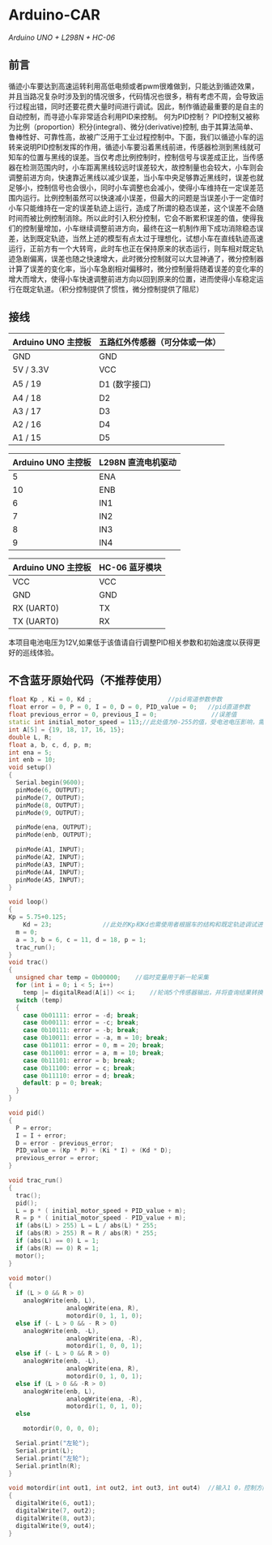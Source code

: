 # Arduino-CAR
*Arduino UNO + L298N + HC-06*

  ## 前言

  循迹小车要达到高速运转利用高低电频或者pwm很难做到，只能达到循迹效果，并且当路况复杂时涉及到的情况很多，代码情况也很多，稍有考虑不周，会导致运行过程出错，同时还要花费大量时间进行调试。因此，制作循迹最重要的是自主的自动控制，而寻迹小车非常适合利用PID来控制。
何为PID控制？
  PID控制又被称为比例（proportion）积分(integral)、微分(derivative)控制, 由于其算法简单、鲁棒性好、可靠性高，故被广泛用于工业过程控制中。下面，我们以循迹小车的运转来说明PID控制发挥的作用，循迹小车要沿着黑线前进，传感器检测到黑线就可知车的位置与黑线的误差。当仅考虑比例控制时，控制信号与误差成正比，当传感器在检测范围内时，小车距离黑线较远时误差较大，故控制量也会较大，小车则会调整前进方向，快速靠近黑线以减少误差，当小车中央足够靠近黑线时，误差也就足够小，控制信号也会很小，同时小车调整也会减小，使得小车维持在一定误差范围内运行。比例控制虽然可以快速减小误差，但最大的问题是当误差小于一定值时小车只能维持在一定的误差轨迹上运行，造成了所谓的稳态误差，这个误差不会随时间而被比例控制消除。所以此时引入积分控制，它会不断累积误差的值，使得我们的控制量增加，小车继续调整前进方向，最终在这一机制作用下成功消除稳态误差，达到既定轨迹，当然上述的模型有点太过于理想化，试想小车在直线轨迹高速运行，正前方有一个大转弯，此时车也正在保持原来的状态运行，则车相对既定轨迹急剧偏离，误差也随之快速增大，此时微分控制就可以大显神通了，微分控制器计算了误差的变化率，当小车急剧相对偏移时，微分控制量将随着误差的变化率的增大而增大，使得小车快速调整前进方向以回到原来的位置，进而使得小车稳定运行在既定轨道。（积分控制提供了惯性，微分控制提供了阻尼）

## 接线

| Arduino UNO 主控板 | 五路红外传感器（可分体或一体） |
| ------------------ | ------------------------------ |
| GND                | GND                            |
| 5V / 3.3V          | VCC                            |
| A5 / 19            | D1 (数字接口)                  |
| A4 / 18            | D2                             |
| A3 / 17            | D3                             |
| A2 / 16            | D4                             |
| A1 / 15            | D5                             |

| Arduino UNO 主控板 | L298N 直流电机驱动 |
| ------------------ | ------------------ |
| 5                  | ENA                |
| 10                 | ENB                |
| 6                  | IN1                |
| 7                  | IN2                |
| 8                  | IN3                |
| 9                  | IN4                |

| Arduino UNO 主控板 | HC-06 蓝牙模块 |
| ------------------ | -------------- |
| VCC                | VCC            |
| GND                | GND            |
| RX (UART0)         | TX             |
| TX (UART0)         | RX             |

本项目电池电压为12V,如果低于该值请自行调整PID相关参数和初始速度以获得更好的巡线体验。

## 不含蓝牙原始代码（不推荐使用）

```c++
float Kp , Ki = 0, Kd ;                     //pid弯道参数参数
float error = 0, P = 0, I = 0, D = 0, PID_value = 0;   //pid直道参数
float previous_error = 0, previous_I = 0;               //误差值
static int initial_motor_speed = 113;//此处值为0-255的值，受电池电压影响，需要自己调试
int A[5] = {19, 18, 17, 16, 15};
double L, R;
float a, b, c, d, p, m;
int ena = 5;
int enb = 10;
void setup()
{
  Serial.begin(9600);
  pinMode(6, OUTPUT);
  pinMode(7, OUTPUT);
  pinMode(8, OUTPUT);
  pinMode(9, OUTPUT);

  pinMode(ena, OUTPUT);
  pinMode(enb, OUTPUT);

  pinMode(A1, INPUT);
  pinMode(A2, INPUT);
  pinMode(A3, INPUT);
  pinMode(A4, INPUT);
  pinMode(A5, INPUT);
}

void loop()
{
Kp = 5.75+0.125;
    Kd = 23;              //此处的Kp和Kd也需使用者根据车的结构和既定轨迹调试进行调试，
  m = 0;
  a = 3, b = 6, c = 11, d = 18, p = 1;
  trac_run();
}
void trac()
{
  unsigned char temp = 0b00000;    //临时变量用于新一轮采集
  for (int i = 0; i < 5; i++)
    temp |= digitalRead(A[i]) << i;    //轮询5个传感器输出，并将查询结果转换为编码形式
  switch (temp)
  {
    case 0b01111: error = -d; break;
    case 0b00111: error = -c; break;
    case 0b10111: error = -b; break;
    case 0b10011: error = -a, m = 10; break;
    case 0b11011: error = 0, m = 20; break;
    case 0b11001: error = a, m = 10; break;
    case 0b11101: error = b; break;
    case 0b11100: error = c; break;
    case 0b11110: error = d; break;
    default: p = 0; break;
  }
}

void pid()
{
  P = error;
  I = I + error;
  D = error - previous_error;
  PID_value = (Kp * P) + (Ki * I) + (Kd * D);
  previous_error = error;
}

void trac_run()
{
  trac();
  pid();
  L = p * ( initial_motor_speed + PID_value + m);
  R = p * ( initial_motor_speed - PID_value + m);
  if (abs(L) > 255) L = L / abs(L) * 255;
  if (abs(R) > 255) R = R / abs(R) * 255;
  if (abs(L) == 0) L = 1;
  if (abs(R) == 0) R = 1;
  motor();
}

void motor()
{
  if (L > 0 && R > 0)
    analogWrite(enb, L),
                analogWrite(ena, R),
                motordir(0, 1, 1, 0);
  else if (- L > 0 && - R > 0)
    analogWrite(enb, -L),
                analogWrite(ena, -R),
                motordir(1, 0, 0, 1);
  else if (- L > 0 && R > 0)
    analogWrite(enb, -L),
                analogWrite(ena, R),
                motordir(0, 1, 0, 1);
  else if (L > 0 && -R > 0)
    analogWrite(enb, L),
                analogWrite(ena, -R),
                motordir(1, 0, 1, 0);
  else

    motordir(0, 0, 0, 0);

  Serial.print("左轮");
  Serial.print(L);
  Serial.print("左轮");
  Serial.println(R);
}

void motordir(int out1, int out2, int out3, int out4)  //输入1 0，控制方向
{
  digitalWrite(6, out1);
  digitalWrite(7, out2);
  digitalWrite(8, out3);
  digitalWrite(9, out4);
}

```

